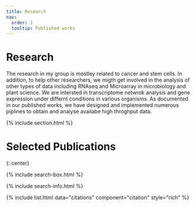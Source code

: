 ```yaml
---
title: Research
nav:
  order: 1
  tooltip: Published works
---
```


# <i class="fas fa-microscope"></i>Research

The research in my group is mostley related to cancer and stem cells. In addition, to help other researchers, we migth get involved in the analysis of other types of data including RNAseq and Microarray in microbiology and plant science.
We are intersted in transcriptome netwrok analysis and gene expression under differnt conditions in various organisms. As documented in our published works, we have designed and implemented numerous piplines to obtain and analyse availabe high throghput data.   


{% include section.html %}
# Selected Publications
{:.center}

{% include search-box.html %}

{% include search-info.html %}

{% include list.html data="citations" component="citation" style="rich" %}
